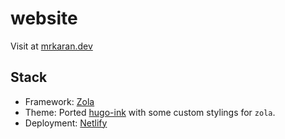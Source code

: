 # website

Visit at [mrkaran.dev](https://mrkaran.dev)

## Stack

- Framework: [Zola](https://www.getzola.org/)
- Theme: Ported [hugo-ink](https://github.com/knadh/hugo-ink) with some custom stylings for `zola`.
- Deployment: [Netlify](https://www.netlify.com/)
